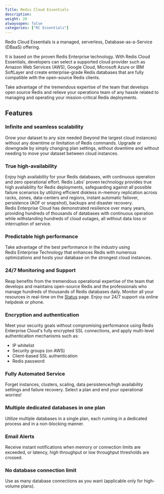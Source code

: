 ```yaml
---
Title: Redis Cloud Essentials
description: 
weight: 20
alwaysopen: false
categories: ["RC Essentials"]
---
```

Redis Cloud Essentials is a managed, serverless,
Database-as-a-Service (DBaaS) offering.

It is based on the proven Redis
Enterprise technology. With Redis Cloud Essentials, developers can select a supported cloud
provider such as Amazon Web Services (AWS), Google Cloud, Microsoft
Azure or IBM SoftLayer and create enterprise-grade Redis databases that
are fully compatible with the open-source Redis clients.

Take advantage of the tremendous expertise of the team that develops
open source Redis and relieve your operations team of any hassle related
to managing and operating your mission-critical Redis deployments.

## Features

### Infinite and seamless scalability

Grow your dataset to any size needed (beyond the largest cloud
instances) without any downtime or limitation of Redis commands. Upgrade
or downgrade by simply changing plan settings, without downtime and
without needing to move your dataset between cloud instances.

### True high-availability

Enjoy high availability for your Redis databases, with continuous
operation and zero operational effort. Redis Labs' proven technology
provides true high availability for Redis deployments, safeguarding
against all possible failure scenarios by utilizing efficient diskless
in-memory replication across racks, zones, data-centers and regions,
instant automatic failover, persistence (AOF or snapshot), backups and
disaster recovery. Redis Enterprise Cloud has demonstrated resilience
over many years, providing hundreds of thousands of databases with
continuous operation while withstanding hundreds of cloud outages, all
without data loss or interruption of service.

### Predictable high performance

Take advantage of the best performance in the industry using
Redis Enterprise Technology that enhances Redis with numerous
optimizations and hosts your database on the strongest cloud instances.

### 24/7 Monitoring and Support

Reap benefits from the tremendous operational expertise of the team that
develops and maintains open-source Redis and the professionals who
manage hundreds of thousands of Redis databases daily. Monitor all your
resources in real-time on the [Status](https://status.redislabs.com/)
page. Enjoy our 24/7 support via online helpdesk or phone.

### Encryption and authentication

Meet your security goals without compromising performance using Redis
Enterprise Cloud's fully encrypted SSL connections, and apply
multi-level authentication mechanisms such as:

- IP whitelist
- Security groups (on AWS)
- Client-based SSL authentication
- Redis password

### Fully Automated Service

Forget instances, clusters, scaling, data persistence/high availability
settings and failure recovery. Select a plan and end your operational
worries!

### Multiple dedicated databases in one plan

Utilize multiple databases in a single plan, each running in a
dedicated process and in a non-blocking
manner.

### Email Alerts

Receive instant notifications when memory or connection limits are
exceeded, or latency, high throughput or low throughput thresholds are
crossed.

### No database connection limit

Use as many database connections as you want (applicable only for
high-volume plans).
